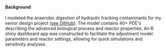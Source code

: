 #### Background

I modeled the anaerobic digestion of hydraulic fracking contaminants for my senior design project (<a href='https://barrettk.github.io/AnaerobicDigestion/' target='_blank'>see GitHub</a>). The model contains 40+ PDE's describing the advanced biological process and reactor properties. An R shiny dashboard app was constructed to facilitate the adjustment model parameters and reactor settings, allowing for quick simulations and sensitivity analyses.
